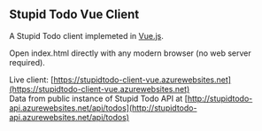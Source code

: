 ## Stupid Todo Vue Client
A Stupid Todo client implemeted in [Vue.js](https://vuejs.org/). 

Open index.html directly with any modern browser (no web server required).

Live client: [https://stupidtodo-client-vue.azurewebsites.net](https://stupidtodo-client-vue.azurewebsites.net)<br>
Data from public instance of Stupid Todo API at [http://stupidtodo-api.azurewebsites.net/api/todos](http://stupidtodo-api.azurewebsites.net/api/todos)
